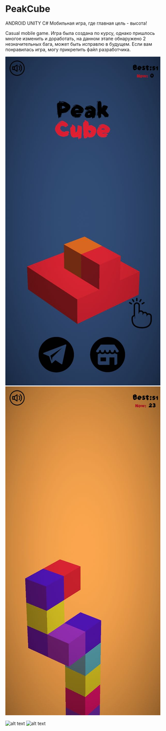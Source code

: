 # PeakCube
ANDROID UNITY C# 
Мобильная игра, где главная цель - высота!

Casual mobile game.
Игра была создана по курсу, однако пришлось многое изменить и доработать, на данном этапе обнаружено 2 незначительных бага, может быть исправлю в будущем.
Если вам понравилась игра, могу прикрепить файл разработчика.

![alt text](photos/pc1 "Описание будет тут") 
![alt text](photos/pc2 "Описание будет тут")

![alt text](photos/pcG.gif "Описание будет тут")
![alt text](photos/pcV.gif "Описание будет тут")

